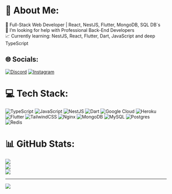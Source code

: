 # 💫 About Me:
🥸 Full-Stack Web Developer | React, NestJS, Flutter, MongoDB, SQL DB`s<br>🤝 I’m looking for help with Professional Back-End Developers<br>📈 Currently learning: NestJS, React, Flutter, Dart, JavaScript and deep TypeScript

## 🌐 Socials:
[![Discord](https://img.shields.io/badge/Discord-%237289DA.svg?logo=discord&logoColor=white)](https://discord.gg/call.the.az) [![Instagram](https://img.shields.io/badge/Instagram-%23E4405F.svg?logo=Instagram&logoColor=white)](https://instagram.com/call.the.az)

# 💻 Tech Stack:
![TypeScript](https://img.shields.io/badge/typescript-%23007ACC.svg?style=for-the-badge&logo=typescript&logoColor=white) ![JavaScript](https://img.shields.io/badge/javascript-%23323330.svg?style=for-the-badge&logo=javascript&logoColor=%23F7DF1E) ![NestJS](https://img.shields.io/badge/-NestJs-ea2845?style=for-the-badge&logo=nestjs&logoColor=white) ![Dart](https://img.shields.io/badge/Dart-0175C2?style=for-the-badge&logo=dart&logoColor=white) ![Google Cloud](https://img.shields.io/badge/GoogleCloud-%234285F4.svg?style=for-the-badge&logo=google-cloud&logoColor=white) ![Heroku](https://img.shields.io/badge/heroku-%23430098.svg?style=for-the-badge&logo=heroku&logoColor=white) ![Flutter](https://img.shields.io/badge/Flutter-blue?style=for-the-badge&logo=flutter&amp;logoColor=white) ![TailwindCSS](https://img.shields.io/badge/tailwindcss-%2338B2AC.svg?style=for-the-badge&logo=tailwind-css&logoColor=white) ![Nginx](https://img.shields.io/badge/nginx-%23009639.svg?style=for-the-badge&logo=nginx&logoColor=white) ![MongoDB](https://img.shields.io/badge/MongoDB-%234ea94b.svg?style=for-the-badge&logo=mongodb&logoColor=white) ![MySQL](https://img.shields.io/badge/mysql-%2300000f.svg?style=for-the-badge&logo=mysql&logoColor=white) ![Postgres](https://img.shields.io/badge/postgres-%23316192.svg?style=for-the-badge&logo=postgresql&logoColor=white) ![Redis](https://img.shields.io/badge/redis-%23DD0031.svg?style=for-the-badge&logo=redis&logoColor=white) 
# 📊 GitHub Stats:
![](https://github-readme-stats.vercel.app/api?username=the-az-dev&theme=tokyonight&hide_border=false&include_all_commits=false&count_private=false)<br/>
![](https://github-readme-streak-stats.herokuapp.com/?user=the-az-dev&theme=tokyonight&hide_border=false)<br/>
![](https://github-readme-stats.vercel.app/api/top-langs/?username=the-az-dev&theme=tokyonight&hide_border=false&include_all_commits=false&count_private=false&layout=compact)

---
[![](https://visitcount.itsvg.in/api?id=the-az-dev&icon=0&color=0)](https://visitcount.itsvg.in)

<!-- Proudly created with GPRM ( https://gprm.itsvg.in ) -->
